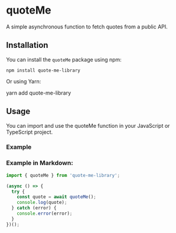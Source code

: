 # quoteMe

A simple asynchronous function to fetch quotes from a public API.

## Installation

You can install the `quoteMe` package using npm:

```npm install quote-me-library```

Or using Yarn:

yarn add quote-me-library

## Usage 

You can import and use the quoteMe function in your JavaScript or TypeScript project.

### Example


### Example in Markdown:

```javascript
import { quoteMe } from 'quote-me-library';

(async () => {
  try {
    const quote = await quoteMe();
    console.log(quote);
  } catch (error) {
    console.error(error);
  }
})();
